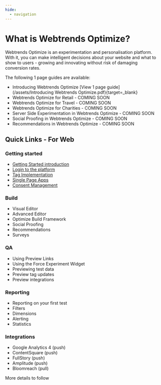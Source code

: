 ```yaml
---
hide:
  - navigation
---
```


# What is Webtrends Optimize?

Webtrends Optimize is an experimentation and personalisation platform. With it, you can make intelligent decisions about your website and what to show to users - growing and innovating without risk of damaging conversion rates.

The following 1 page guides are available:

- Introducing Webtrends Optimize [View 1 page guide](/assets/Introducing Webtrends Optimize.pdf){target=_blank}
- Webtrends Optimize for Retail - COMING SOON
- Webtrends Optimize for Travel - COMING SOON
- Webtrends Optimize for Charities - COMING SOON
- Server Side Experimentation in Webtrends Optimize - COMING SOON
- Social Proofing in Webtrends Optimize - COMING SOON
- Recommendations in Webtrends Optimize - COMING SOON

## Quick Links - For Web

<div class="wto-flex" markdown>
<div class="wto-stacked-2 wto-homepage-quicklinks" markdown>

### Getting started

- [Getting Started introduction](/for-web/getting-started)
- [Login to the platform](/for-web/getting-started/logging-in)
- [Tag Implementation](/for-web/getting-started/logging-in)
- [Single Page Apps](/for-web/getting-started/logging-in)
- [Consent Management](/for-web/getting-started/logging-in)


</div>

<div class="wto-stacked-2 wto-homepage-quicklinks" markdown>

### Build
- Visual Editor
- Advanced Editor
- Optimize Build Framework
- Social Proofing
- Recommendations
- Surveys

</div>

<div class="wto-stacked-2 wto-homepage-quicklinks" markdown>

### QA
- Using Preview Links
- Using the Force Experiment Widget
- Previewing test data
- Preview tag updates
- Preview integrations

</div>

<div class="wto-stacked-2 wto-homepage-quicklinks" markdown>

### Reporting
- Reporting on your first test
- Filters
- Dimensions
- Alerting
- Statistics

</div>

<div class="wto-stacked-2 wto-homepage-quicklinks" markdown>

### Integrations
- Google Analytics 4 (push)
- ContentSquare (push)
- FullStory (push)
- Amplitude (push)
- Bloomreach (pull)

More details to follow

</div>
</div>
